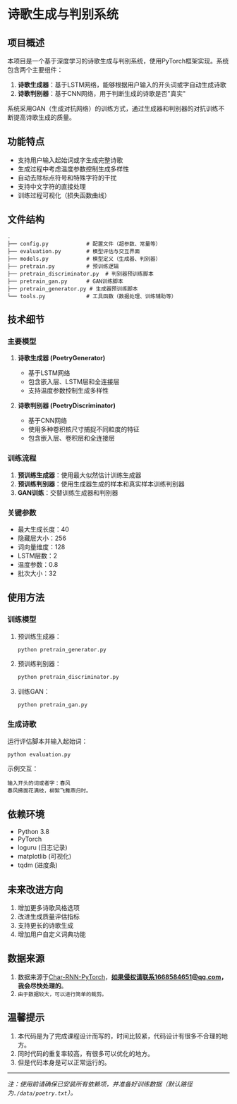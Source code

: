 # 诗歌生成与判别系统

## 项目概述

本项目是一个基于深度学习的诗歌生成与判别系统，使用PyTorch框架实现。系统包含两个主要组件：
1. **诗歌生成器**：基于LSTM网络，能够根据用户输入的开头词或字自动生成诗歌
2. **诗歌判别器**：基于CNN网络，用于判断生成的诗歌是否"真实"

系统采用GAN（生成对抗网络）的训练方式，通过生成器和判别器的对抗训练不断提高诗歌生成的质量。

## 功能特点

- 支持用户输入起始词或字生成完整诗歌
- 生成过程中考虑温度参数控制生成多样性
- 自动去除标点符号和特殊字符的干扰
- 支持中文字符的直接处理
- 训练过程可视化（损失函数曲线）

## 文件结构

```
.
├── config.py            # 配置文件（超参数、常量等）
├── evaluation.py        # 模型评估与交互界面
├── models.py            # 模型定义（生成器、判别器）
├── pretrain.py          # 预训练逻辑
├── pretrain_discriminator.py  # 判别器预训练脚本
├── pretrain_gan.py      # GAN训练脚本
├── pretrain_generator.py # 生成器预训练脚本
└── tools.py             # 工具函数（数据处理、训练辅助等）
```

## 技术细节

### 主要模型

1. **诗歌生成器 (PoetryGenerator)**
   - 基于LSTM网络
   - 包含嵌入层、LSTM层和全连接层
   - 支持温度参数控制生成多样性

2. **诗歌判别器 (PoetryDiscriminator)**
   - 基于CNN网络
   - 使用多种卷积核尺寸捕捉不同粒度的特征
   - 包含嵌入层、卷积层和全连接层

### 训练流程

1. **预训练生成器**：使用最大似然估计训练生成器
2. **预训练判别器**：使用生成器生成的样本和真实样本训练判别器
3. **GAN训练**：交替训练生成器和判别器

### 关键参数

- 最大生成长度：40
- 隐藏层大小：256
- 词向量维度：128
- LSTM层数：2
- 温度参数：0.8
- 批次大小：32

## 使用方法

### 训练模型

1. 预训练生成器：
   ```bash
   python pretrain_generator.py
   ```

2. 预训练判别器：
   ```bash
   python pretrain_discriminator.py
   ```

3. 训练GAN：
   ```bash
   python pretrain_gan.py
   ```

### 生成诗歌

运行评估脚本并输入起始词：
```bash
python evaluation.py
```

示例交互：
```
输入开头的词或者字：春风
春风拂面花满枝，柳絮飞舞燕归时。
```

## 依赖环境

- Python 3.8
- PyTorch
- loguru (日志记录)
- matplotlib (可视化)
- tqdm (进度条)

## 未来改进方向

1. 增加更多诗歌风格选项
2. 改进生成质量评估指标
3. 支持更长的诗歌生成
4. 增加用户自定义词典功能

## 数据来源

1. 数据来源于[Char-RNN-PyTorch](https://github.com/L1aoXingyu/Char-RNN-PyTorch)，**如果侵权请联系1668584651@qq.com，我会尽快处理的**。
2. `由于数据较大，可以进行简单的裁剪。`

## 温馨提示

1. 本代码是为了完成课程设计而写的，时间比较紧，代码设计有很多不合理的地方。
2. 同时代码的重复率较高，有很多可以优化的地方。
3. 但是代码本身是可以正常运行的。

---

*注：使用前请确保已安装所有依赖项，并准备好训练数据（默认路径为`./data/poetry.txt`）。*
